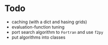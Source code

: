 Todo
====

- caching (with a dict and hasing grids)
- evaluation-function tuning
- port search algorithm to `Fortran` and use `f2py`
- put algorithms into classes
